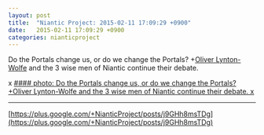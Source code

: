 ```yaml
---
layout: post
title:  "Niantic Project: 2015-02-11 17:09:29 +0900"
date:   2015-02-11 17:09:29 +0900
categories: nianticproject
---
```

Do the Portals change us, or do we change the Portals? +[Oliver Lynton-Wolfe](https://plus.google.com/108200572857719809031 "") and the 3 wise men of Niantic continue their debate.

x
[#### photo: Do the Portals change us, or do we change the Portals? +Oliver Lynton-Wolfe and the 3 wise men of Niantic continue their debate.
x](https://lh5.googleusercontent.com/-iV5VZmpR_Yw/VNsOJ3KOSbI/AAAAAAAAe3Q/6DcEf5FMpRo/w1200-h1553/MindandSoul.png "")
- - -
[https://plus.google.com/+NianticProject/posts/j9GHh8msTDg](https://plus.google.com/+NianticProject/posts/j9GHh8msTDg)
